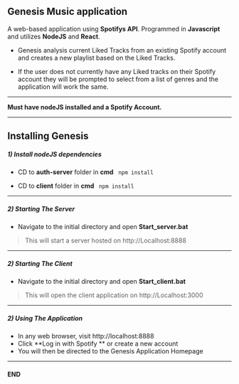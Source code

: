 ## Genesis Music application
A web-based application using **Spotifys API**. 
Programmed in **Javascript** and utilizes **NodeJS** and **React**. 

- Genesis analysis current Liked Tracks from an existing Spotify account and creates a new playlist based on the Liked Tracks.

- If the user does not currently have any Liked tracks on their Spotify account they will be prompted to select from a list of genres and the application will work the same.

------------
**Must have nodeJS installed and a Spotify Account.**

------------

## Installing Genesis
##### 1) Install nodeJS dependencies
- CD to **auth-server** folder in **cmd**
 ` npm install`

- CD to **client** folder in **cmd**
` npm install`

------------
##### 2) Starting The Server
- Navigate to the initial directory and open **Start_server.bat**
> This will start a server hosted on http://Localhost:8888

------------
##### 2) Starting The Client
- Navigate to the initial directory and open **Start_client.bat**
> This will open the client application on http://Localhost:3000

------------
##### 2) Using The Application
- In any web browser, visit http://localhost:8888
- Click **Log in with Spotify ** or create a new account
- You will then be directed to the Genesis Application Homepage

------------

#### END



